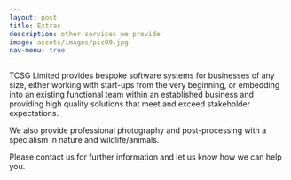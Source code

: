 ```yaml
---
layout: post
title: Extras
description: other services we provide
image: assets/images/pic09.jpg
nav-menu: true
---
```


TCSG Limited provides bespoke software systems for businesses of any size, either working with start-ups from the very beginning, or embedding into an existing functional team within an established business and providing high quality solutions that meet and exceed stakeholder expectations.

We also provide professional photography and post-processing with a specialism in nature and wildlife/animals.

Please contact us for further information and let us know how we can help you.
